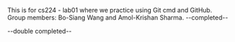 This is for cs224 - lab01 where we practice using Git cmd and GitHub. 
Group members: Bo-Siang Wang and Amol-Krishan Sharma. 
--completed--

--double completed--
